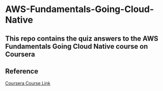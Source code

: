# AWS-Fundamentals-Going-Cloud-Native
This repo contains the quiz answers to the AWS Fundamentals Going Cloud Native course on Coursera
---
## Reference

[Coursera Course Link](https://www.coursera.org/learn/aws-fundamentals-going-cloud-native)
